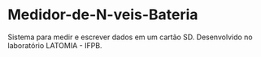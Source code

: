 # Medidor-de-N-veis-Bateria
Sistema para medir e escrever dados em um cartão SD. Desenvolvido no laboratório LATOMIA - IFPB.
